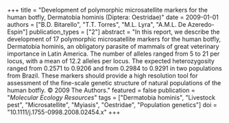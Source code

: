 +++
title = "Development of polymorphic microsatellite markers for the human botfly, Dermatobia hominis (Diptera: Oestridae)"
date = 2009-01-01
authors = ["B.D. Bitarello", "T.T. Torres", "M.L. Lyra", "A.M.L. De Azeredo-Espin"]
publication_types = ["2"]
abstract = "In this report, we describe the development of 17 polymorphic microsatellite markers for the human botfly, Dermatobia hominis, an obligatory parasite of mammals of great veterinary importance in Latin America. The number of alleles ranged from 5 to 21 per locus, with a mean of 12.2 alleles per locus. The expected heterozygosity ranged from 0.2571 to 0.9206 and from 0.2984 to 0.9291 in two populations from Brazil. These markers should provide a high resolution tool for assessment of the fine-scale genetic structure of natural populations of the human botfly. © 2009 The Authors."
featured = false
publication = "*Molecular Ecology Resources*"
tags = ["Dermatobia hominis", "Livestock pest", "Microsatellite", "Myiasis", "Oestridae", "Population genetics"]
doi = "10.1111/j.1755-0998.2008.02454.x"
+++

